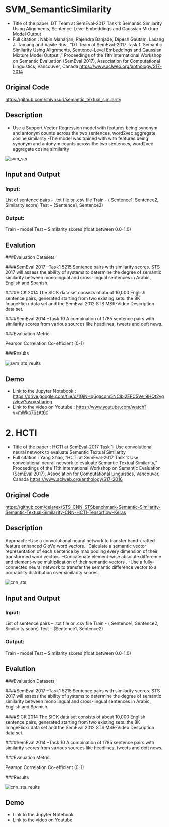 #  SVM_SemanticSimilarity

- Title of the paper: DT Team at SemEval-2017 Task 1: Semantic Similarity Using Alignments, Sentence-Level Embeddings and Gaussian Mixture Model Output 
- Full citation : Nabin Maharjan, Rajendra Banjade, Dipesh Gautam, Lasang J. Tamang and Vasile Rus , “DT Team at SemEval-2017 Task 1: Semantic Similarity Using Alignments, Sentence-Level Embeddings and Gaussian Mixture Model Output ,” Proceedings of the 11th International Workshop on Semantic Evaluation (SemEval 2017), Association for Computational Linguistics, Vancouver, Canada 
https://www.aclweb.org/anthology/S17-2014


## Original Code
https://github.com/shivasuri/semantic_textual_similarity


## Description
- Use a Support Vector Regression model with features being synonym and antonym
 counts across the two sentences, word2vec aggregate cosine similarity
-The model was trained with with features being synonym and antonym
 counts across the two sentences, word2vec aggregate cosine similarity

 ![svm_sts](svm_sts.png)


## Input and Output

### Input:
List of sentence pairs – .txt file or .csv file
Train - ( Sentence1, Sentence2, Similarity score)
Test – (Sentence1, Sentence2)
 
### Output:
Train - model
Test – Similarity scores (float between 0.0-1.0)


## Evalution

###Evaluation Datasets

####SemEval 2017 –Task1
5215 Sentence pairs with similarity scores.
STS 2017 will assess the ability of systems to determine the degree of semantic similarity between monolingual and cross-lingual sentences in Arabic, English and Spanish.

####SICK 2014
The SICK data set consists of about 10,000 English sentence pairs, generated starting from two existing sets: the 8K ImageFlickr data set and the SemEval 2012 STS MSR-Video Description data set. 

####SemEval 2014 –Task 10
A combination of 1785 sentence pairs with similarity scores from various sources like headlines, tweets and deft news.

###Evaluation Metric

Pearson Correlation Co-efficient (0-1)

###Results

![svm_sts_reults](svm_sts_results.png)


## Demo
- Link to the Jupyter Notebook : https://drive.google.com/file/d/1GjNHq6gacdm5NClbl2EFC5Ve_9HQt2yg/view?usp=sharing
- Link to the video on Youtube : https://www.youtube.com/watch?v=mWkb76sAt6c


# 2. HCTI

- Title of the paper : HCTI at SemEval-2017 Task 1: Use convolutional neural network to evaluate Semantic Textual Similarity
- Full citation : Yang Shao, “HCTI at SemEval-2017 Task 1: Use convolutional neural network to evaluate Semantic Textual Similarity,” Proceedings of the 11th International Workshop on Semantic Evaluation (SemEval 2017), Association for Computational Linguistics, Vancouver, Canada 
https://www.aclweb.org/anthology/S17-2016


## Original Code
https://github.com/celarex/STS-CNN-STSbenchmark-Semantic-Similarity-Semantic-Textual-Similarity-CNN-HCTI-Tensorflow-Keras


## Description
Approach:
-Use a convolutional neural network to transfer hand-crafted feature 
 enhanced GloVe word vectors. 
-Calculate a semantic vector representation of each sentence by max pooling
 every dimension of their transformed word vectors.
-Concatenate element-wise absolute difference and element-wise 
multiplication of their semantic vectors .
-Use a fully- connected neural network to transfer the semantic difference vector
 to a probability distribution over similarity scores. 

![cnn_sts](cnn_sts.png)


## Input and Output

### Input:
List of sentence pairs – .txt file or .csv file
Train - ( Sentence1, Sentence2, Similarity score)
Test – (Sentence1, Sentence2)
 
### Output:
Train - model
Test – Similarity scores (float between 0.0-1.0)



## Evalution

###Evaluation Datasets

####SemEval 2017 –Task1
5215 Sentence pairs with similarity scores.
STS 2017 will assess the ability of systems to determine the degree of semantic similarity between monolingual and cross-lingual sentences in Arabic, English and Spanish.

####SICK 2014
The SICK data set consists of about 10,000 English sentence pairs, generated starting from two existing sets: the 8K ImageFlickr data set and the SemEval 2012 STS MSR-Video Description data set. 

####SemEval 2014 –Task 10
A combination of 1785 sentence pairs with similarity scores from various sources like headlines, tweets and deft news.

###Evaluation Metric

Pearson Correlation Co-efficient (0-1)

###Results

![cnn_sts_reults](cnn_sts_results.png)


## Demo
- Link to the Jupyter Notebook 
- Link to the video on Youtube